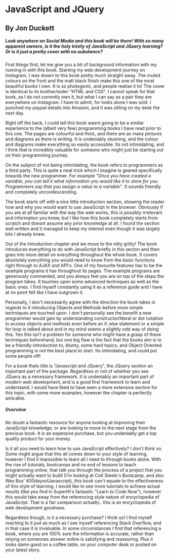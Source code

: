 # JavaScript and JQuery
## By Jon Duckett

##### Look anywhere on Social Media and this book will be there! With so many apparent owners, is it the holy trinity of JavaScript and JQuery learning? Or is it just a pretty cover with no substance?

First things first, let me give you a bit of background information with my running in with this book. Starting my web development journey on Instagram, I was drawn to this book pretty much straight away. The muted colours on the front and the matt black finish make this one of the most beautiful books I own. It is so photogenic, and people realise it to! The cover is identical to its brother/sister "HTML and CSS". I cannot speak for that book, as I do not currently own it, but what I can say as a pair they are everywhere on Instagram. I have to admit, for looks alone I was sold. I punched my paypal details into Amazon, and it was sitting on my desk the next day.

Right off the back, I could tell this book wasnt going to be a similar experience to the (albeit very few) programming books I have read prior to this one. The pages are colourful and thick, and there are as many pictures and diagrams as there is writing. It is undeniably stunning, and the colour and diagrams make everything so easily accessible. Its not intimidating, and I think that is incredibly valuable for someone who might just be starting out on their programming journey.

On the subject of not being intimidating, the book refers to programmers as a third party. This is quite a neat trick which I imagine is geared specifically towards the new programmer. For example _"Once you have created a variable, you can tell it what information you would like it to store for you. Programmers say that you assign a value to a variable"_. It sounds friendly and completely uncondescending. 

The book starts off with a nice little introduction section, showing the reader how and why you would want to use JavaScript in the browser. Obviously if you are at all familiar with the way the web works, this is possibly irrelevant and information you knew, but I like how this book completely starts from scratch and doesnt assume any prior knowledge at all. I found the section well written and it managed to keep my interest even though it was largely bits I already knew.

Out of the Introduction chapter and we move to the nitty gritty! The book introduces everything to do with JavaScript briefly in this secton and then goes into more detail on everything throughout the whole book. It covers absolutely everything you would need to know from the basic functions right through to AJAX and API's. One of my favourite features has to be the example programs it has throughout its pages. The example programs are generously commented, and you always feel you are on top of the steps the program takes. It touches upon some advanced techniques as well as the basic ones. I find myself constantly using it as a reference guide and I have at no point felt like I have outgrown it. 

Personally, I don't necessarily agree with the direction the book takes in regards to it introducing Objects and Methods before more simple techniques are touched upon. I don't personally see the benefit a new programmer would gain by understanding constructor/literal or dot notation to access objects and methods even before an if..else statement or a simple for loop is talked about and in my mind seems a slightly odd way of doing this. Yes this isn't a problem for someone who might have a grasp of these techniques beforehand, but one big flaw is the fact that the books aim is to be a friendly introduction to, blunty, some hard topics, and Object Oriented programming is not the best place to start. Its intimidating, and could put some people off!

For a book thats title is "Javascript and JQuery", the JQuery section an important part of the package. Regardless or not of whether you see JQuery as a necessary framework, it is undeniably an important part of modern web development, and is a good first framework to learn and understand. I would have liked to have seen a more extensive section for this topic, with some more examples, however the chapter is perfectly amicable. 



##### Overview
No doubt a fantastic resource for anyone looking at improving their JavaScript knowledge, or are looking to move to the next stage from the previous book. It is an expensive purchase, but you undeniably get a top quality product for your money.

Is it all you need to learn how to use JavaScript effectively? I don't think so. Some might argue that this all comes down to your style of learning, however I find it impossible to learn all I need to through books alone. With the rise of tutorials, bootcamps and no end of lessons to teach programming online, that talk you through the process of a project that you might actually want to build (I'm looking at Colt Steele's Bootcamp, and also Wes Bos' #30daysofJavascript), this book can't equate to the effectiveness of this style of learning. I would like to see more tutorials to achieve actual results (like you find in SuperHi's fantastic "Learn to Code Now"), however this would take away from the referencing style nature of encyclopedia of JavaScript. That is a fair comparison actually.. this is an encyclopedia of web development goodness. 

Regardless though, is it a necessary purchase? I think so! I find myself reaching to it just as much as I see myself referencing Stack Overflow, and in that case it is invaluable. In some circumstances I find that referencing a book, where you are 100% sure the information is accurate, rather than relying on someones answer online is satisfying and reassuring. Plus it looks damn good on a coffee table, on your computer desk or posted on your latest story.


